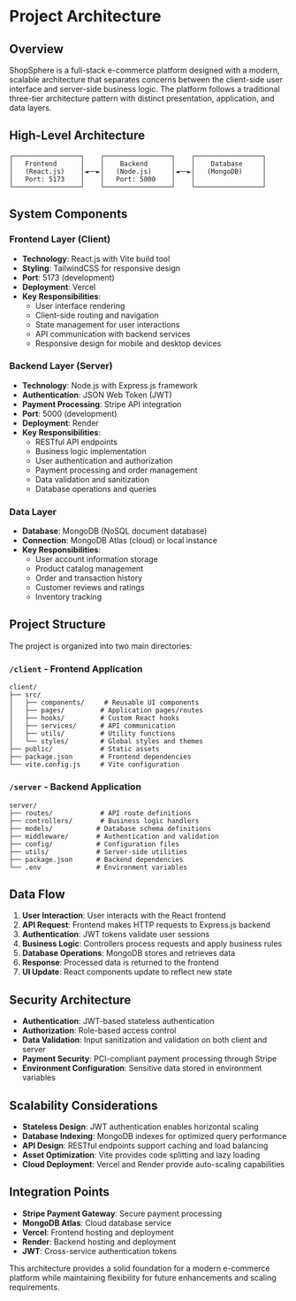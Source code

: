 # Project Architecture

## Overview

ShopSphere is a full-stack e-commerce platform designed with a modern, scalable architecture that separates concerns between the client-side user interface and server-side business logic. The platform follows a traditional three-tier architecture pattern with distinct presentation, application, and data layers.

## High-Level Architecture

```
┌─────────────────┐    ┌─────────────────┐    ┌─────────────────┐
│   Frontend      │    │    Backend      │    │    Database     │
│   (React.js)    │◄──►│   (Node.js)     │◄──►│   (MongoDB)     │
│   Port: 5173    │    │   Port: 5000    │    │                 │
└─────────────────┘    └─────────────────┘    └─────────────────┘
```

## System Components

### Frontend Layer (Client)
- **Technology**: React.js with Vite build tool
- **Styling**: TailwindCSS for responsive design
- **Port**: 5173 (development)
- **Deployment**: Vercel
- **Key Responsibilities**:
  - User interface rendering
  - Client-side routing and navigation
  - State management for user interactions
  - API communication with backend services
  - Responsive design for mobile and desktop devices

### Backend Layer (Server)
- **Technology**: Node.js with Express.js framework
- **Authentication**: JSON Web Token (JWT)
- **Payment Processing**: Stripe API integration
- **Port**: 5000 (development)
- **Deployment**: Render
- **Key Responsibilities**:
  - RESTful API endpoints
  - Business logic implementation
  - User authentication and authorization
  - Payment processing and order management
  - Data validation and sanitization
  - Database operations and queries

### Data Layer
- **Database**: MongoDB (NoSQL document database)
- **Connection**: MongoDB Atlas (cloud) or local instance
- **Key Responsibilities**:
  - User account information storage
  - Product catalog management
  - Order and transaction history
  - Customer reviews and ratings
  - Inventory tracking

## Project Structure

The project is organized into two main directories:

### `/client` - Frontend Application
```
client/
├── src/
│   ├── components/     # Reusable UI components
│   ├── pages/         # Application pages/routes
│   ├── hooks/         # Custom React hooks
│   ├── services/      # API communication
│   ├── utils/         # Utility functions
│   └── styles/        # Global styles and themes
├── public/            # Static assets
├── package.json       # Frontend dependencies
└── vite.config.js     # Vite configuration
```

### `/server` - Backend Application
```
server/
├── routes/            # API route definitions
├── controllers/       # Business logic handlers
├── models/           # Database schema definitions
├── middleware/       # Authentication and validation
├── config/           # Configuration files
├── utils/            # Server-side utilities
├── package.json      # Backend dependencies
└── .env              # Environment variables
```

## Data Flow

1. **User Interaction**: User interacts with the React frontend
2. **API Request**: Frontend makes HTTP requests to Express.js backend
3. **Authentication**: JWT tokens validate user sessions
4. **Business Logic**: Controllers process requests and apply business rules
5. **Database Operations**: MongoDB stores and retrieves data
6. **Response**: Processed data is returned to the frontend
7. **UI Update**: React components update to reflect new state

## Security Architecture

- **Authentication**: JWT-based stateless authentication
- **Authorization**: Role-based access control
- **Data Validation**: Input sanitization and validation on both client and server
- **Payment Security**: PCI-compliant payment processing through Stripe
- **Environment Configuration**: Sensitive data stored in environment variables

## Scalability Considerations

- **Stateless Design**: JWT authentication enables horizontal scaling
- **Database Indexing**: MongoDB indexes for optimized query performance
- **API Design**: RESTful endpoints support caching and load balancing
- **Asset Optimization**: Vite provides code splitting and lazy loading
- **Cloud Deployment**: Vercel and Render provide auto-scaling capabilities

## Integration Points

- **Stripe Payment Gateway**: Secure payment processing
- **MongoDB Atlas**: Cloud database service
- **Vercel**: Frontend hosting and deployment
- **Render**: Backend hosting and deployment
- **JWT**: Cross-service authentication tokens

This architecture provides a solid foundation for a modern e-commerce platform while maintaining flexibility for future enhancements and scaling requirements.